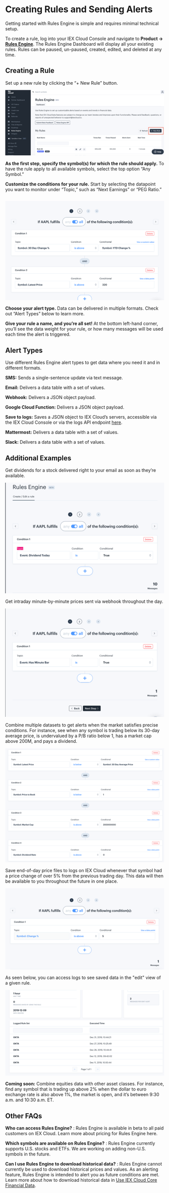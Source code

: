 # Creating Rules and Sending Alerts

Getting started with Rules Engine is simple and requires minimal technical setup. 

To create a rule, log into your IEX Cloud Console and navigate to **Product &rarr; [Rules Engine](https://iexcloud.io/console/rules)**. The Rules Engine Dashboard will display all your existing rules. Rules can be paused, un-paused, created, edited, and deleted at any time. 

## Creating a Rule

Set up a new rule by clicking the “+ New Rule” button. 

![](./creating-rules-and-sending-alerts/rules-engine-page.png)

**As the first step, specify the symbol(s) for which the rule should apply.** To have the rule apply to all available symbols, select the top option “Any Symbol.” 

**Customize the conditions for your rule.** Start by selecting the datapoint you want to monitor under “Topic,” such as “Next Earnings” or “PEG Ratio.” 

```{note} You can link together multiple conditions with “and” or “or” logic using the toggle in the header. You can also set conditions to compare two different data points by clicking “Use a data point,” such as the example below.  
```

![](./creating-rules-and-sending-alerts/rules-engine-2.png)

**Choose your alert type.** Data can be delivered in multiple formats. Check out “Alert Types” below to learn more. 

**Give your rule a name, and you’re all set!** At the bottom left-hand corner, you’ll see the data weight for your rule, or how many messages will be used each time the alert is triggered.  

## Alert Types  

Use different Rules Engine alert types to get data where you need it and in different formats.  

**SMS:** Sends a single-sentence update via text message.  

**Email:** Delivers a data table with a set of values. 

**Webhook:** Delivers a JSON object payload. 

**Google Cloud Function:** Delivers a JSON object payload. 

**Save to logs:** Saves a JSON object to IEX Cloud’s servers, accessible via the IEX Cloud Console or via the logs API endpoint [here](https://iexcloud.io/docs/api/#get-log-output). 

**Mattermost:** Delivers a data table with a set of values. 

**Slack:** Delivers a data table with a set of values. 

## Additional Examples 

Get dividends for a stock delivered right to your email as soon as they’re available.  

![](./creating-rules-and-sending-alerts/rules-engine-3.png)

Get intraday minute-by-minute prices sent via webhook throughout the day. 

![](./creating-rules-and-sending-alerts/rules-engine-4.png)

Combine multiple datasets to get alerts when the market satisfies precise conditions. For instance, see when any symbol is trading below its 30-day average price, is undervalued by a P/B ratio below 1, has a market cap above 200M, and pays a dividend. 

![](./creating-rules-and-sending-alerts/rules-engine-5.png)

Save end-of-day price files to logs on IEX Cloud whenever that symbol had a price change of over 5% from the previous trading day. This data will then be available to you throughout the future in one place.

![](./creating-rules-and-sending-alerts/rules-engine-6.png)

As seen below, you can access logs to see saved data in the "edit" view of a given rule.

![](./creating-rules-and-sending-alerts/rules-engine-7.png)

**Coming soon:** Combine equities data with other asset classes. For instance, find any symbol that is trading up above 2% when the dollar to euro exchange rate is also above 1%, the market is open, and it’s between 9:30 a.m. and 10:30 a.m. ET.   

## Other FAQs 

**Who can access Rules Engine?**
: Rules Engine is available in beta to all paid customers on IEX Cloud. Learn more about pricing for Rules Engine here. 

**Which symbols are available on Rules Engine?**
: Rules Engine currently supports U.S. stocks and ETFs. We are working on adding non-U.S. symbols in the future.  

**Can I use Rules Engine to download historical data?**
: Rules Engine cannot currently be used to download historical prices and values. As an alerting feature, Rules Engine is intended to alert you as future conditions are met. Learn more about how to download historical data in [Use IEX Cloud Core Financial Data](../../using-core-data.md). 